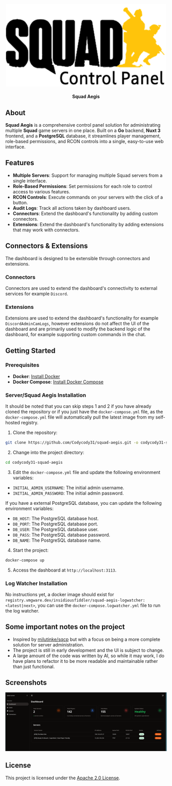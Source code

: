 <div align="center">

<img src=".github/images/aegis_squad.png" alt="Logo" width="500"/>

#### Squad Aegis

</div>

## **About**

**Squad Aegis** is a comprehensive control panel solution for administrating multiple **Squad** game servers in one place. Built on a **Go** backend, **Nuxt 3** frontend, and a **PostgreSQL** database, it streamlines player management, role-based permissions, and RCON controls into a single, easy-to-use web interface.

## **Features**

- **Multiple Servers**: Support for managing multiple Squad servers from a single interface.
- **Role-Based Permissions**: Set permissions for each role to control access to various features.
- **RCON Controls**: Execute commands on your servers with the click of a button.
- **Audit Logs**: Track all actions taken by dashboard users.
- **Connectors**: Extend the dashboard's functionality by adding custom connectors.
- **Extensions**: Extend the dashboard's functionality by adding extensions that may work with connectors.

## **Connectors & Extensions**

The dashboard is designed to be extensible through connectors and extensions.

### **Connectors**

Connectors are used to extend the dashboard's connectivity to external services for example `Discord`.

### **Extensions**

Extensions are used to extend the dashboard's functionality for example `DiscordAdminCamLogs`, however extensions do not affect the UI of the dashboard and are primarily used to modify the backend logic of the dashboard, for example supporting custom commands in the chat.

## **Getting Started**

### **Prerequisites**

- **Docker**: [Install Docker](https://docs.docker.com/get-docker/)
- **Docker Compose**: [Install Docker Compose](https://docs.docker.com/compose/install/)

### **Server/Squad Aegis Installation**

It should be noted that you can skip steps 1 and 2 if you have already cloned the repository or if you just have the `docker-compose.yml` file, as the `docker-compose.yml` file will automatically pull the latest image from my self-hosted registry.

1. Clone the repository:

```bash
git clone https://github.com/Codycody31/squad-aegis.git -o codycody31-squad-aegis
```

2. Change into the project directory:

```bash
cd codycody31-squad-aegis
```

3. Edit the `docker-compose.yml` file and update the following environment variables:

- `INITIAL_ADMIN_USERNAME`: The initial admin username.
- `INITIAL_ADMIN_PASSWORD`: The initial admin password.

If you have a external PostgreSQL database, you can update the following environment variables:

- `DB_HOST`: The PostgreSQL database host.
- `DB_PORT`: The PostgreSQL database port.
- `DB_USER`: The PostgreSQL database user.
- `DB_PASS`: The PostgreSQL database password.
- `DB_NAME`: The PostgreSQL database name.

4. Start the project:

```bash
docker-compose up
```

5. Access the dashboard at `http://localhost:3113`.

### **Log Watcher Installation**

No instructions yet, a docker image should exist for `registry.vmgware.dev/insidiousfiddler/squad-aegis-logwatcher:<latest|next>`, you can use the `docker-compose.logwatcher.yml` file to run the log watcher.

## **Some important notes on the project**

- Inspired by [milutinke/sqcp](https://github.com/milutinke/sqcp) but with a focus on being a more complete solution for server administration.
- The project is still in early development and the UI is subject to change.
- A large amount of the code was written by AI, so while it may work, I do have plans to refactor it to be more readable and maintainable rather than just functional.

## **Screenshots**

![Dashboard](.github/images/dashboard.png)

## **License**

This project is licensed under the [Apache 2.0 License](LICENSE).
